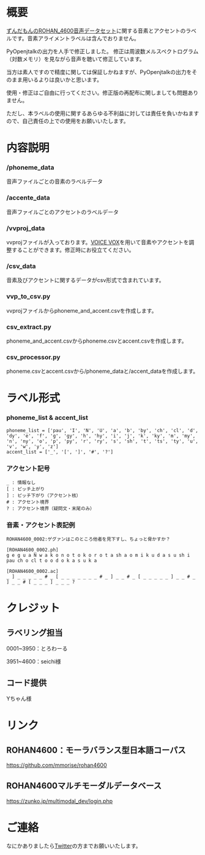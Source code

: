 # 概要
[ずんだもんのROHAN_4600音声データセット](https://zunko.jp/multimodal_dev/login.php)に関する音素とアクセントのラベルです。音素アライメントラベルは含んでおりません。

PyOpenjtalkの出力を人手で修正しました。
修正は周波数メルスペクトログラム（対数メモリ）を見ながら音声を聴いて修正しています。

当方は素人ですので精度に関しては保証しかねますが、PyOpenjtalkの出力をそのまま用いるよりは良いかと思います。

使用・修正はご自由に行ってください。修正版の再配布に関しましても問題ありません。

ただし、本ラベルの使用に関するあらゆる不利益に対しては責任を負いかねますので、自己責任の上での使用をお願いいたします。

# 内容説明
### /phoneme_data
音声ファイルごとの音素のラベルデータ
### /accente_data
音声ファイルごとのアクセントのラベルデータ
### /vvproj_data
vvprojファイルが入っております。[VOICE VOX](https://voicevox.hiroshiba.jp/)を用いて音素やアクセントを調整することができます。修正時にお役立てください。

### /csv_data
音素及びアクセントに関するデータがcsv形式で含まれています。

### vvp_to_csv.py
vvprojファイルからphoneme_and_accent.csvを作成します。

### csv_extract.py
phoneme_and_accent.csvからphoneme.csvとaccent.csvを作成します。

### csv_processor.py
phoneme.csvとaccent.csvから/phoneme_dataと/accent_dataを作成します。

# ラベル形式
### phoneme_list & accent_list

```
phoneme_list = ['pau', 'I', 'N', 'U', 'a', 'b', 'by', 'ch', 'cl', 'd', 'dy', 'e', 'f', 'g', 'gy', 'h', 'hy', 'i', 'j', 'k', 'ky', 'm', 'my', 'n', 'ny', 'o', 'p', 'py', 'r', 'ry', 's', 'sh', 't', 'ts', 'ty', 'u', 'v', 'w', 'y', 'z']
accent_list = ['_', '[', ']', '#', '?']
```

### アクセント記号

```
_ : 情報なし
[ : ピッチ上がり
] : ピッチ下がり（アクセント核）
# : アクセント境界
? : アクセント境界（疑問文・末尾のみ）
```

### 音素・アクセント表記例

```
ROHAN4600_0002:ゲグァンはこのところ他者を見下すし、ちょっと脅かすか？

[ROHAN4600_0002.ph]
g e g u a N w a k o n o t o k o r o t a sh a o m i k u d a s u sh i pau ch o cl t o o d o k a s u k a

[ROHAN4600_0002.ac]
_ ] _ _ _ _ _ # _ [ _ _ _ _ _ _ _ # _ ] _ _ # _ [ _ _ _ _ _ ] _ _ # _ ] _ _ # [ _ _ _ ] _ _ _ ?
```
# クレジット
## ラベリング担当
0001~3950：とろわーる

3951~4600：seichi様

## コード提供
Yちゃん様

# リンク
## ROHAN4600：モーラバランス型日本語コーパス
https://github.com/mmorise/rohan4600

## ROHAN4600マルチモーダルデータベース
https://zunko.jp/multimodal_dev/login.php

# ご連絡
なにかありましたら[Twitter](https://twitter.com/RRR_troisR_888)の方までお願いいたします。